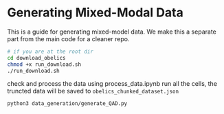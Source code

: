 # Generating Mixed-Modal Data
This is a guide for generating mixed-model data. We make this a separate part from the main code for a cleaner repo. 


```bash
# if you are at the root dir
cd download_obelics
chmod +x run_download.sh
./run_download.sh
```

check and process the data using process_data.ipynb
run all the cells, the truncted data will be saved to `obelics_chunked_dataset.json`

```bash
python3 data_generation/generate_QAD.py
```